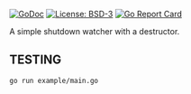 [![GoDoc](https://godoc.org/github.com/henderjon/shutdown?status.svg)](https://godoc.org/github.com/henderjon/shutdown)
[![License: BSD-3](https://img.shields.io/badge/license-BSD--3-blue.svg)](https://img.shields.io/badge/license-BSD--3-blue.svg)
[![Go Report Card](https://goreportcard.com/badge/github.com/henderjon/shutdown)](https://goreportcard.com/report/github.com/henderjon/shutdown)

A simple shutdown watcher with a destructor.

## TESTING

```
go run example/main.go
```
